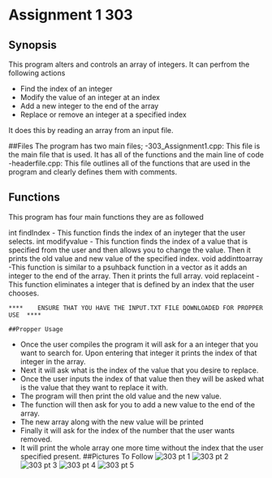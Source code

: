 # Assignment 1 303 
## Synopsis 
This program alters and controls an array of
integers. It can perfrom the following actions 
- Find the index of an integer 
- Modify the value of an integer at an index 
- Add a new integer to the end of the array 
- Replace or remove an integer at a specified index 

It does this by reading an array from an input file.

##Files
The program has two main files;
-303_Assignment1.cpp: This file is the main file that is used. It has all of the functions and the main line of code 
-headerfile.cpp: This file outlines all of the functions that are used in the program and clearly defines them with comments. 


## Functions 
This program has four main functions they are as followed

int findIndex
	- This function finds the index of an inyteger that the user selects. 
int modifyvalue 
	- This function finds the index of a value that is specified from the user and then allows you to change the value. Then it prints the old value and new value of the specified index. 
void addinttoarray 
	-This function is similar to a psuhback function in a vector as it adds an integer to the end of the array. Then it prints the full array. 
void replaceint 
	-This function eliminates a integer that is defined by an index that the user chooses. 

	****	ENSURE THAT YOU HAVE THE INPUT.TXT FILE DOWNLOADED FOR PROPPER USE	**** 
	
	##Propper Usage 

- Once the user compiles the program it will ask for a an integer that you want to search for. Upon entering that integer it prints 
the index of that integer in the array. 
- Next it will ask what is the index of the value that you desire to replace. 
- Once the user inputs the index of that value then they will be asked what is the value that they want to replace it with. 
- The program will then print the old value and the new value.
- The function will then ask for you to add a new value to the end of the array. 
- The new array along with the new value will be printed
- Finally it will ask for the index of the number that the user wants removed. 
- It will print the whole array one more time without the index that the user specified present.
##Pictures To Follow 
![303 pt 1 ](https://github.com/user-attachments/assets/621d94a1-9ec7-4c25-86bb-16406c1d40f1)
![303 pt 2 ](https://github.com/user-attachments/assets/5087146a-24fc-48c0-9c8e-94dfb7504898)
![303 pt 3 ](https://github.com/user-attachments/assets/88e58055-e848-4451-88e3-4a608fe66561)
![303 pt 4](https://github.com/user-attachments/assets/c6309537-ede3-44e7-a1d5-a0e4772d5f2c)
![303 pt 5 ](https://github.com/user-attachments/assets/7f27e95f-c90d-425a-8c28-3c15659f3a81)
